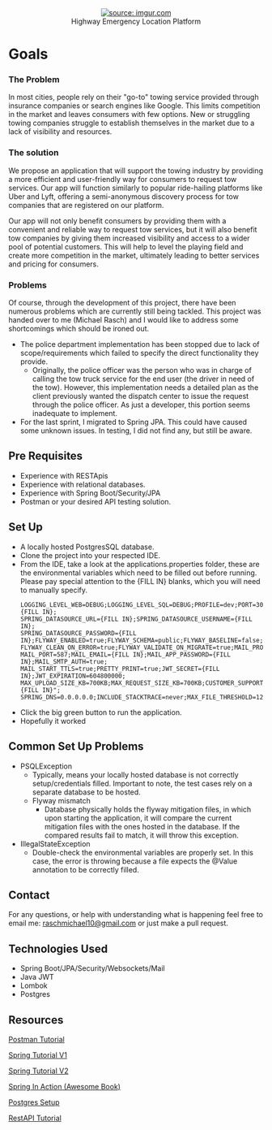 [comment]: <> (# Highway Emergency Location Platform )
<div align="center" spacing="5">
<a href="https://imgur.com/o56PeaZ"><img src="https://i.imgur.com/o56PeaZ.png" title="source: imgur.com" /></a>
</div>
<div align="center">
Highway Emergency Location Platform
</div>

# Goals
### The Problem
In most cities, people rely on their "go-to" towing service provided through insurance companies or search engines like Google. This limits competition in the market and leaves consumers with few options. New or struggling towing companies struggle to establish themselves in the market due to a lack of visibility and resources.

### The solution
We propose an application that will support the towing industry by providing a more efficient and user-friendly way for consumers to request tow services. Our app will function similarly to popular ride-hailing platforms like Uber and Lyft, offering a semi-anonymous discovery process for tow companies that are registered on our platform.

Our app will not only benefit consumers by providing them with a convenient and reliable way to request tow services, but it will also benefit tow companies by giving them increased visibility and access to a wider pool of potential customers. This will help to level the playing field and create more competition in the market, ultimately leading to better services and pricing for consumers.

### Problems
Of course, through the development of this project, there have been numerous problems which are currently still being tackled.
This project was handed over to me (Michael Rasch) and I would like to address some shortcomings which should be ironed out.
- The police department implementation has been stopped due to lack of scope/requirements which failed to specify the direct functionality they provide.
  - Originally, the police officer was the person who was in charge of calling the tow truck service for the end user (the driver in need of the tow). However, this implementation needs a detailed plan as the client previously wanted the dispatch center to issue the request through the police officer. As just a developer, this portion seems inadequate to implement.
- For the last sprint, I migrated to Spring JPA. This could have caused some unknown issues. In testing, I did not find any, but still be aware.
## Pre Requisites
- Experience with RESTApis
- Experience with relational databases.
- Experience with Spring Boot/Security/JPA
- Postman or your desired API testing solution.

## Set Up
- A locally hosted PostgresSQL database.
- Clone the project into your respected IDE.
- From the IDE, take a look at the applications.properties folder, these are the environmental variables which need to be filled out before running. Please pay special attention to the {FILL IN} blanks, which you will need to manually specify.
  ``` 
  LOGGING_LEVEL_WEB=DEBUG;LOGGING_LEVEL_SQL=DEBUG;PROFILE=dev;PORT=3000;SERVER_ADDRESS={FILL IN};
  SPRING_DATASOURCE_URL={FILL IN};SPRING_DATASOURCE_USERNAME={FILL IN};
  SPRING_DATASOURCE_PASSWORD={FILL IN};FLYWAY_ENABLED=true;FLYWAY_SCHEMA=public;FLYWAY_BASELINE=false;
  FLYWAY_CLEAN_ON_ERROR=true;FLYWAY_VALIDATE_ON_MIGRATE=true;MAIL_PROTOCOL=smtp;MAIL_HOST=smtp.gmail.com;
  MAIL_PORT=587;MAIL_EMAIL={FILL IN};MAIL_APP_PASSWORD={FILL IN};MAIL_SMTP_AUTH=true;
  MAIL_START_TTLS=true;PRETTY_PRINT=true;JWT_SECRET={FILL IN};JWT_EXPIRATION=604800000;
  MAX_UPLOAD_SIZE_KB=700KB;MAX_REQUEST_SIZE_KB=700KB;CUSTOMER_SUPPORT_EMAIL="{FILL IN}";
  SPRING_DNS=0.0.0.0.0;INCLUDE_STACKTRACE=never;MAX_FILE_THRESHOLD=128KB
  ```
- Click the big green button to run the application.
- Hopefully it worked

## Common Set Up Problems
- PSQLException
  - Typically, means your locally hosted database is not correctly setup/credentials filled. Important to note, the test cases rely on a separate database to be hosted.
  - Flyway mismatch
    - Database physically holds the flyway mitigation files, in which upon starting the application, it will compare the current mitigation files with the ones hosted in the database. If the compared results fail to match, it will throw this exception.
- IllegalStateException
  - Double-check the environmental variables are properly set. In this case, the error is throwing because a file expects the @Value annotation to be correctly filled.

## Contact
For any questions, or help with understanding what is happening feel free to email me: raschmichael10@gmail.com or just make a pull request.

## Technologies Used
  - Spring Boot/JPA/Security/Websockets/Mail
  - Java JWT
  - Lombok
  - Postgres
## Resources
[Postman Tutorial](https://www.youtube.com/watch?v=cGn_LTFCif0&list=PLhW3qG5bs-L9P22XSnRe4suiWL4acXG-g)

[Spring Tutorial V1](https://www.baeldung.com/)

[Spring Tutorial V2](https://spring.io/guides)

[Spring In Action (Awesome Book)](https://www.amazon.com/Spring-Action-Sixth-Craig-Walls/dp/1617297577/ref=sr_1_1?keywords=Spring+in+action&qid=1681099073&sr=8-1)

[Postgres Setup](https://www.youtube.com/watch?v=BLH3s5eTL4Y)

[RestAPI Tutorial](https://www.youtube.com/watch?v=7YcW25PHnAA)



